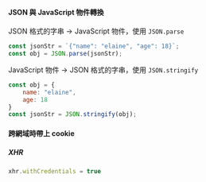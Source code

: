 #### JSON 與 JavaScript 物件轉換

JSON 格式的字串 -> JavaScript 物件，使用 `JSON.parse`

```js
const jsonStr = `{"name": "elaine", "age": 18}`;
const obj = JSON.parse(jsonStr);
```

JavaScript 物件 -> JSON 格式的字串，使用 `JSON.stringify`

```js
const obj = {
    name: "elaine",
    age: 18
}
const jsonStr = JSON.stringify(obj);
```
    
#### 跨網域時帶上 cookie

##### XHR  

```js
xhr.withCredentials = true
```
